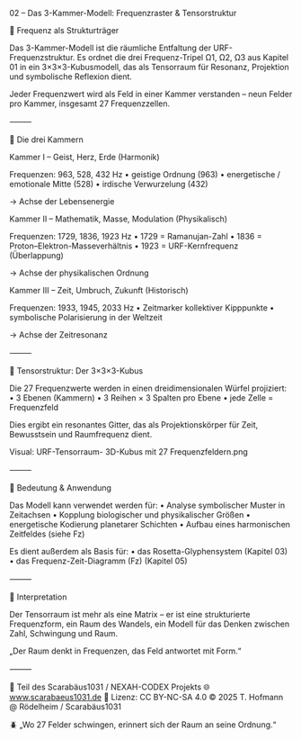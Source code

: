 02 – Das 3-Kammer-Modell: Frequenzraster & Tensorstruktur

🔲 Frequenz als Strukturträger

Das 3-Kammer-Modell ist die räumliche Entfaltung der URF-Frequenzstruktur. Es ordnet die drei Frequenz-Tripel Ω1, Ω2, Ω3 aus Kapitel 01 in ein 3×3×3-Kubusmodell, das als Tensorraum für Resonanz, Projektion und symbolische Reflexion dient.

Jeder Frequenzwert wird als Feld in einer Kammer verstanden – neun Felder pro Kammer, insgesamt 27 Frequenzzellen.

⸻

🧱 Die drei Kammern

Kammer I – Geist, Herz, Erde (Harmonik)

Frequenzen: 963, 528, 432 Hz
	•	geistige Ordnung (963)
	•	energetische / emotionale Mitte (528)
	•	irdische Verwurzelung (432)

→ Achse der Lebensenergie

Kammer II – Mathematik, Masse, Modulation (Physikalisch)

Frequenzen: 1729, 1836, 1923 Hz
	•	1729 = Ramanujan-Zahl
	•	1836 = Proton–Elektron-Masseverhältnis
	•	1923 = URF-Kernfrequenz (Überlappung)

→ Achse der physikalischen Ordnung

Kammer III – Zeit, Umbruch, Zukunft (Historisch)

Frequenzen: 1933, 1945, 2033 Hz
	•	Zeitmarker kollektiver Kipppunkte
	•	symbolische Polarisierung in der Weltzeit

→ Achse der Zeitresonanz

⸻

🧮 Tensorstruktur: Der 3×3×3-Kubus

Die 27 Frequenzwerte werden in einen dreidimensionalen Würfel projiziert:
	•	3 Ebenen (Kammern)
	•	3 Reihen × 3 Spalten pro Ebene
	•	jede Zelle = Frequenzfeld

Dies ergibt ein resonantes Gitter, das als Projektionskörper für Zeit, Bewusstsein und Raumfrequenz dient.

Visual: URF-Tensorraum- 3D-Kubus mit 27 Frequenzfeldern.png

⸻

🔗 Bedeutung & Anwendung

Das Modell kann verwendet werden für:
	•	Analyse symbolischer Muster in Zeitachsen
	•	Kopplung biologischer und physikalischer Größen
	•	energetische Kodierung planetarer Schichten
	•	Aufbau eines harmonischen Zeitfeldes (siehe Fz)

Es dient außerdem als Basis für:
	•	das Rosetta-Glyphensystem (Kapitel 03)
	•	das Frequenz-Zeit-Diagramm (Fz) (Kapitel 05)

⸻

🔮 Interpretation

Der Tensorraum ist mehr als eine Matrix – er ist eine strukturierte Frequenzform, ein Raum des Wandels, ein Modell für das Denken zwischen Zahl, Schwingung und Raum.

„Der Raum denkt in Frequenzen, das Feld antwortet mit Form.“

⸻

📐 Teil des Scarabäus1031 / NEXAH-CODEX Projekts
🌐 www.scarabaeus1031.de
📄 Lizenz: CC BY-NC-SA 4.0
© 2025 T. Hofmann @ Rödelheim / Scarabäus1031

🪲 „Wo 27 Felder schwingen, erinnert sich der Raum an seine Ordnung.“
